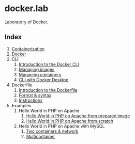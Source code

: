 # docker.lab

Laboratory of Docker.

## Index

1. [Containerization](doc/containerization.md)
2. [Docker](doc/docker.md)
3. CLI
    1. [Introduction to the Docker CLI](doc/cli_intro.md)
    2. [Managing images](doc/cli_images.md)
    3. [Managing containers](doc/cli_containers.md)
    4. [CLI with Docker Desktop](doc/cli_and_docker_desktop.md)
4. Dockerfile
    1. [Introduction to the Dockerfile](doc/dockerfile_intro.md)
    2. [Format & syntax](doc/dockerfile_format_and_syntax.md)
    3. [Instructions](doc/dockerfile_instructions.md)
5. Examples
    1. Hello World in PHP on Apache
        1. [Hello World in PHP on Apache from prepared image](example/hello-php-apache/hello-php-apache.md)
        2. [Hello World in PHP on Apache from scratch](example/hello-php-apache-from-scratch/hello-php-apache-from-scratch.md)
    2. Hello World in PHP on Apache with MySQL
        1. [Two containers & network](example/hello-php-and-mysql/network/hello-php-and-mysql.md)
        2. [Multicontainer](example/hello-php-and-mysql/compose/hello-php-and-mysql.md)
